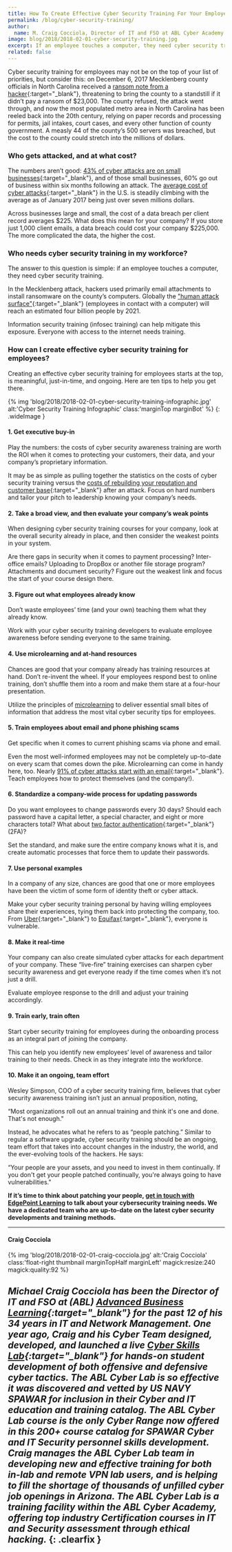 ```yaml
---
title: How To Create Effective Cyber Security Training For Your Employees
permalink: /blog/cyber-security-training/
author:
  name: M. Craig Cocciola, Director of IT and FSO at ABL Cyber Academy
image: blog/2018/2018-02-01-cyber-security-training.jpg
excerpt: If an employee touches a computer, they need cyber security training. Here's how to make it actually worth their (and your) time.
related: false
---
```

Cyber security training for employees may not be on the top of your list of priorities, but consider this: on December 6, 2017 Mecklenberg county officials in North Carolina received a [ransom note from a hacker](https://www.washingtonpost.com/national/the-latest-disruption-from-county-cyberattack-continues/2017/12/07/22b6673e-db7b-11e7-a241-0848315642d0_story.html?utm_term=.09743185832b){:target="_blank"}, threatening to bring the county to a standstill if it didn’t pay a ransom of $23,000. The county refused, the attack went through, and now the most populated metro area in North Carolina has been reeled back into the 20th century, relying on paper records and processing for permits, jail intakes, court cases, and every other function of county government. A measly 44 of the county’s 500 servers was breached, but the cost to the county could stretch into the millions of dollars.

### Who gets attacked, and at what cost?

The numbers aren’t good: [43% of cyber attacks are on small businesses](https://smallbiztrends.com/2017/01/cyber-security-statistics-small-business.html){:target="_blank"}, and of those small businesses, 60% go out of business within six months following an attack. The [average cost of cyber attacks](https://www.scrypt.com/blog/average-cost-data-breach-2017-3-62-million/){:target="_blank"} in the U.S. is steadily climbing with the average as of January 2017 being just over seven millions dollars.

Across businesses large and small, the cost of a data breach per client record averages $225. What does this mean for your company? If you store just 1,000 client emails, a data breach could cost your company $225,000. The more complicated the data, the higher the cost.

### Who needs cyber security training in my workforce?

The answer to this question is simple: if an employee touches a computer, they need cyber security training.

In the Mecklenberg attack, hackers used primarily email attachments to install ransomware on the county’s computers. Globally the ["human attack surface"](https://www.csoonline.com/article/3149510/security/the-human-attack-surface-counting-it-all-up.html){:target="_blank"} (employees in contact with a computer) will reach an estimated four billion people by 2021.

Information security training (infosec training) can help mitigate this exposure. Everyone with access to the internet needs training.

### How can I create effective cyber security training for employees?

Creating an effective cyber security training for employees starts at the top, is meaningful, just-in-time, and ongoing. Here are ten tips to help you get there.

{% img 'blog/2018/2018-02-01-cyber-security-training-infographic.jpg'
   alt:'Cyber Security Training Infographic'
   class:'marginTop marginBot' %}
{: .wideImage }

#### 1. Get executive buy-in

Play the numbers: the costs of cyber security awareness training are worth the ROI when it comes to protecting your customers, their data, and your company’s proprietary information.

It may be as simple as pulling together the statistics on the costs of cyber security training versus the [costs of rebuilding your reputation and customer base](https://www.ibm.com/security/data-breach){:target="_blank"} after an attack. Focus on hard numbers and tailor your pitch to leadership knowing your company’s needs.

#### 2. Take a broad view, and then evaluate your company’s weak points

When designing cyber security training courses for your company, look at the overall security already in place, and then consider the weakest points in your system.

Are there gaps in security when it comes to payment processing? Inter-office emails? Uploading to DropBox or another file storage program? Attachments and document security? Figure out the weakest link and focus the start of your course design there.

#### 3. Figure out what employees already know

Don’t waste employees’ time (and your own) teaching them what they already know.

Work with your cyber security training developers to evaluate employee awareness before sending everyone to the same training.

#### 4. Use microlearning and at-hand resources

Chances are good that your company already has training resources at hand. Don’t re-invent the wheel. If your employees respond best to online training, don’t shuffle them into a room and make them stare at a four-hour presentation.

Utilize the principles of [microlearning](/blog/microlearning) to deliver essential small bites of information that address the most vital cyber security tips for employees.

#### 5. Train employees about email and phone phishing scams

Get specific when it comes to current phishing scams via phone and email.

Even the most well-informed employees may not be completely up-to-date on every scam that comes down the pike. Microlearning can come in handy here, too. Nearly [91% of cyber attacks start with an email](https://phishme.com/enterprise-phishing-susceptibility-report){:target="_blank"}. Teach employees how to protect themselves (and the company!).

#### 6. Standardize a company-wide process for updating passwords

Do you want employees to change passwords every 30 days? Should each password have a capital letter, a special character, and eight or more characters total? What about [two factor authentication](https://www.cnet.com/news/two-factor-authentication-what-you-need-to-know-faq/){:target="_blank"} (2FA)?

Set the standard, and make sure the entire company knows what it is, and create automatic processes that force them to update their passwords.

#### 7. Use personal examples

In a company of any size, chances are good that one or more employees have been the victim of some form of identity theft or cyber attack.

Make your cyber security training personal by having willing employees share their experiences, tying them back into protecting the company, too. From [Uber](https://www.bloomberg.com/news/articles/2017-11-21/uber-concealed-cyberattack-that-exposed-57-million-people-s-data){:target="_blank"} to [Equifax](https://www.nytimes.com/2017/09/07/business/equifax-cyberattack.html){:target="_blank"}, everyone is vulnerable.

#### 8. Make it real-time

Your company can also create simulated cyber attacks for each department of your company. These “live-fire” training exercises can sharpen cyber security awareness and get everyone ready if the time comes when it’s not just a drill.

Evaluate employee response to the drill and adjust your training accordingly.

#### 9. Train early, train often

Start cyber security training for employees during the onboarding process as an integral part of joining the company.

This can help you identify new employees’ level of awareness and tailor training to their needs. Check in as they integrate into the workforce.

#### 10. Make it an ongoing, team effort

Wesley Simpson, COO of a cyber security training firm, believes that cyber security awareness training isn’t just an annual proposition, noting,

“Most organizations roll out an annual training and think it's one and done. That's not enough."

Instead, he advocates what he refers to as “people patching.” Similar to regular a software upgrade, cyber security training should be an ongoing, team effort that takes into account changes in the industry, the world, and the ever-evolving tools of the hackers. He says:

“Your people are your assets, and you need to invest in them continually. If you don't get your people patched continually, you're always going to have vulnerabilities."

**If it’s time to think about patching your people, [get in touch with EdgePoint Learning](/) to talk about your cybersecurity training needs. We have a dedicated team who are up-to-date on the latest cyber security developments and training methods.**

---
#### Craig Cocciola

{% img 'blog/2018/2018-02-01-craig-cocciola.jpg'
   alt:'Craig Cocciola'
   class:'float-right thumbnail marginTopHalf marginLeft'
   magick:resize:240
   magick:quality:92 %}

*Michael Craig Cocciola has been the Director of IT and FSO at (ABL) [Advanced Business Learning](http://ablcyberacademy.com/){:target="_blank"} for the past 12 of his 34 years in IT and Network Management. One year ago, Craig and his Cyber Team designed, developed, and launched a live [Cyber Skills Lab](https://ablcyberlab.com/){:target="_blank"} for hands-on student development of both offensive and defensive cyber tactics. The ABL Cyber Lab is so effective it was discovered and vetted by US NAVY SPAWAR for inclusion in their Cyber and IT education and training catalog. The ABL Cyber Lab course is the only Cyber Range now offered in this 200+ course catalog for SPAWAR Cyber and IT Security personnel skills development. Craig manages the ABL Cyber Lab team in developing new and effective training for both in-lab and remote VPN lab users, and is helping to fill the shortage of thousands of unfilled cyber job openings in Arizona. The ABL Cyber Lab is a training facility within the ABL Cyber Academy, offering top industry Certification courses in IT and Security assessment through ethical hacking.*
{: .clearfix }
---
